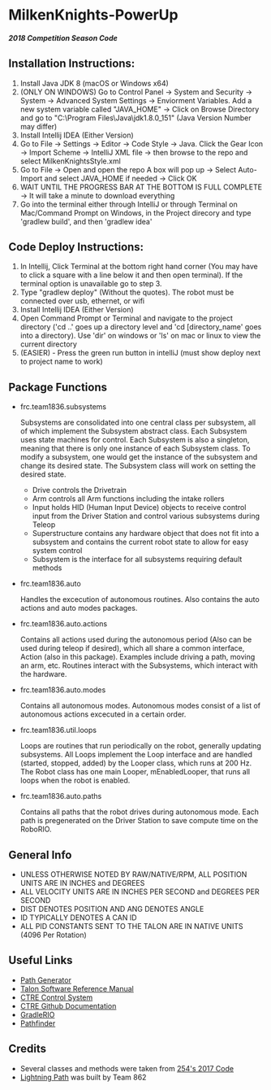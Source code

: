 # MilkenKnights-PowerUp
##### 2018 Competition Season Code

## Installation Instructions:
1. Install Java JDK 8 (macOS or Windows x64)
2. (ONLY ON WINDOWS) Go to Control Panel -> System and Security -> System -> Advanced System Settings -> Enviorment Variables. Add a new system variable called "JAVA_HOME" -> Click on Browse Directory and go to "C:\Program Files\Java\jdk1.8.0_151" (Java Version Number may differ)
2. Install Intellij IDEA (Either Version)
3. Go to File -> Settings -> Editor -> Code Style -> Java. Click the Gear Icon -> Import Scheme -> IntelliJ XML file -> then browse to the repo and select MilkenKnightsStyle.xml
4. Go to File -> Open and open the repo
A box will pop up -> Select Auto-Import and select JAVA_HOME if needed -> Click OK
5. WAIT UNTIL THE PROGRESS BAR AT THE BOTTOM IS FULL COMPLETE -> It will take a minute to download everything
6. Go into the terminal either through IntelliJ or through Terminal on Mac/Command Prompt on Windows, in the Project direcory and type 'gradlew build', and then 'gradlew idea'
## Code Deploy Instructions:
1. In Intellij, Click Terminal at the bottom right hand corner (You may have to click a square with a line below it and then open terminal). If the terminal option is unavailable go to step 3.
2. Type "gradlew deploy" (Without the quotes). The robot must be connected over usb, ethernet, or wifi
2. Install Intellij IDEA (Either Version)
3. Open Command Prompt or Terminal and navigate to the project directory ('cd ..' goes up a directory level and 'cd [directory_name' goes into a directory). Use 'dir' on windows or 'ls' on mac or linux to view the current directory
4. (EASIER) - Press the green run button in intelliJ (must show deploy next to project name to work)

## Package Functions
- frc.team1836.subsystems

  Subsystems are consolidated into one central class per subsystem, all of which implement the Subsystem abstract class. Each Subsystem uses state machines for control.
  Each Subsystem is also a singleton, meaning that there is only one instance of each Subsystem class. To modify a subsystem, one would get the instance of the subsystem and change its desired state. The Subsystem class will work on setting the desired state.
	- Drive controls the Drivetrain
	- Arm controls all Arm functions including the intake rollers
	- Input holds HID (Human Input Device) objects to receive control input from the Driver Station and control various subsystems during Teleop
	- Superstructure contains any hardware object that does not fit into a subsystem and contains the current robot state to allow for easy system control
	- Subsystem is the interface for all subsystems requiring default methods

- frc.team1836.auto

	Handles the excecution of autonomous routines.  Also contains the auto actions and auto modes packages.

- frc.team1836.auto.actions

	Contains all actions used during the autonomous period (Also can be used during teleop if desired), which all share a common interface, Action (also in this package). Examples include driving a path, moving an arm, etc. Routines interact with the Subsystems, which interact with the hardware.

- frc.team1836.auto.modes

	Contains all autonomous modes. Autonomous modes consist of a list of autonomous actions excecuted in a certain order.

- frc.team1836.util.loops

	Loops are routines that run periodically on the robot, generally updating subsystems. All Loops implement the Loop interface and are handled (started, stopped, added) by the Looper class, which runs at 200 Hz.
	The Robot class has one main Looper, mEnabledLooper, that runs all loops when the robot is enabled.

- frc.team1836.auto.paths

	Contains all paths that the robot drives during autonomous mode. Each path is pregenerated on the Driver Station to save compute time on the RoboRIO.

## General Info
- UNLESS OTHERWISE NOTED BY RAW/NATIVE/RPM, ALL POSITION UNITS ARE IN INCHES and DEGREES
- ALL VELOCITY UNITS ARE IN INCHES PER SECOND and DEGREES PER SECOND
- DIST DENOTES POSITION AND ANG DENOTES ANGLE
- ID TYPICALLY DENOTES A CAN ID
- ALL PID CONSTANTS SENT TO THE TALON ARE IN NATIVE UNITS (4096 Per Rotation)

## Useful Links
- [Path Generator](https://themilkenknights.github.io/MilkenKnights-PowerUp/light_path)
- [Talon Software Reference Manual](https://github.com/CrossTheRoadElec/Phoenix-Documentation/raw/master/Talon%20SRX%20Victor%20SPX%20-%20Software%20Reference%20Manual.pdf)
- [CTRE Control System](http://www.ctr-electronics.com/control-system/hro.html#product_tabs_technical_resources)
- [CTRE Github Documentation](https://github.com/CrossTheRoadElec/Phoenix-Documentation)
- [GradleRIO](https://github.com/Open-RIO/GradleRIO)
- [Pathfinder](https://github.com/JacisNonsense/Pathfinder)

## Credits
 - Several classes and methods were taken from [254's 2017 Code](https://github.com/Team254/FRC-2017-Public)
 - [Lightning Path](https://github.com/frc-862/glitch) was built by Team 862
